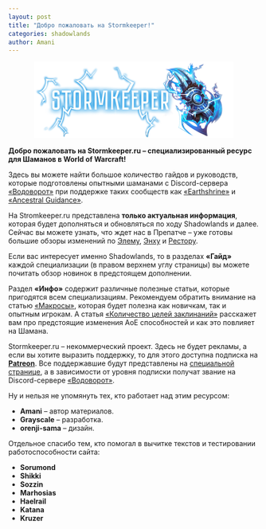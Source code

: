 ```yaml
---
layout: post
title: "Добро пожаловать на Stormkeeper!"
categories: shadowlands 
author: Amani
---
```

<p align="center">
<img src="/assets/img/logos/sk_full.png" width=400x> 
</p>

**Добро пожаловать на Stormkeeper.ru – специализированный ресурс для Шаманов в World of Warcraft!**

Здесь вы можете найти большое количество гайдов и руководств, которые подготовлены опытными шаманами с Discord-сервера [«Водоворот»](https://discordapp.com/invite/zTQhBn8) при поддержке таких сообществ как [«Earthshrine»](https://discord.gg/earthshrine) и [«Ancestral Guidance»](https://discord.gg/AcTek6e).

На Stromkeeper.ru представлена **только актуальная информация**, которая будет дополняться и обновляться по ходу Shadowlands и далее. Сейчас вы можете узнать, что ждет нас в Препатче – уже готовы большие обзоры изменений по [Элему](https://stormkeeper.ru/ele/prepatch.html), [Энху](https://stormkeeper.ru/enh/prepatch.html) и [Рестору](https://stormkeeper.ru/resto/prepatch.html).

Если вас интересует именно Shadowlands, то в разделах **«Гайд»** каждой специализации (в правом верхнем углу страницы) вы можете почитать обзор новинок в предстоящем дополнении.

Раздел **«Инфо»** содержит различные полезные статьи, которые пригодятся всем специализациям. Рекомендуем обратить внимание на статью [«Макросы»](https://stormkeeper.ru/info/macros.html), которая будет полезна как новичкам, так и опытным игрокам. А статья [«Количество целей заклинаний»](https://stormkeeper.ru/info/target_cap.html) расскажет вам про предстоящие изменения АоЕ способностей и как это повлияет на Шамана.

Stormkeeper.ru – некоммерческий проект. Здесь не будет рекламы, а если вы хотите выразить поддержку, то для этого доступна подписка на [**Patreon**](https://www.patreon.com/amani_vodovorot). Все поддержавшие будут представлены на [специальной странице](https://stormkeeper.ru/info/patrons.html), а в зависимости от уровня подписки получат звание на Discord-сервере [«Водоворот»](https://discordapp.com/invite/zTQhBn8).

Ну и нельзя не упомянуть тех, кто работает над этим ресурсом:
* **Amani** – автор материалов.  
* **Grayscale** – разработка.
* **orenji-sama** – дизайн.

<p></p>

Отдельное спасибо тем, кто помогал в вычитке текстов и тестировании работоспособности сайта:
* **Sorumond**
* **Shikki**
* **Sozzin**
* **Marhosias**
* **Haelrail**
* **Katana**
* **Kruzer**
